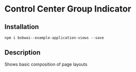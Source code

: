 # Control Center Group Indicator

## Installation

    npm i bobwai--example-application-views --save

## Description

Shows basic composition of page layouts
